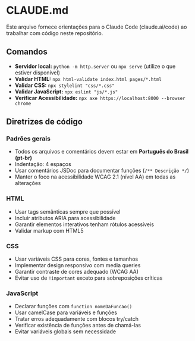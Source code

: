 # CLAUDE.md

Este arquivo fornece orientações para o Claude Code (claude.ai/code) ao trabalhar com código neste repositório.

## Comandos

- **Servidor local:** `python -m http.server` ou `npx serve` (utilize o que estiver disponível)
- **Validar HTML:** `npx html-validate index.html pages/*.html`
- **Validar CSS:** `npx stylelint "css/*.css"`
- **Validar JavaScript:** `npx eslint "js/*.js"`
- **Verificar Acessibilidade:** `npx axe https://localhost:8000 --browser chrome`

## Diretrizes de código

### Padrões gerais
- Todos os arquivos e comentários devem estar em **Português do Brasil (pt-br)**
- Indentação: 4 espaços
- Usar comentários JSDoc para documentar funções (`/** Descrição */`)
- Manter o foco na acessibilidade WCAG 2.1 (nível AA) em todas as alterações

### HTML
- Usar tags semânticas sempre que possível
- Incluir atributos ARIA para acessibilidade 
- Garantir elementos interativos tenham rótulos acessíveis
- Validar markup com HTML5

### CSS
- Usar variáveis CSS para cores, fontes e tamanhos
- Implementar design responsivo com media queries
- Garantir contraste de cores adequado (WCAG AA)
- Evitar uso de `!important` exceto para sobreposições críticas

### JavaScript
- Declarar funções com `function nomeDaFuncao()`
- Usar camelCase para variáveis e funções
- Tratar erros adequadamente com blocos try/catch
- Verificar existência de funções antes de chamá-las
- Evitar variáveis globais sem necessidade
